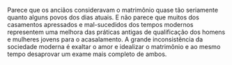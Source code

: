 ﻿Parece que os anciãos consideravam o matrimônio quase tão seriamente quanto alguns povos dos dias atuais. E não parece que muitos dos casamentos apressados e mal-sucedidos dos tempos modernos representem uma melhora das práticas antigas de qualificação dos homens e mulheres jovens para o acasalamento. A grande inconsistência da sociedade moderna é exaltar o amor e idealizar o matrimônio e ao mesmo tempo desaprovar um exame mais completo de ambos.
